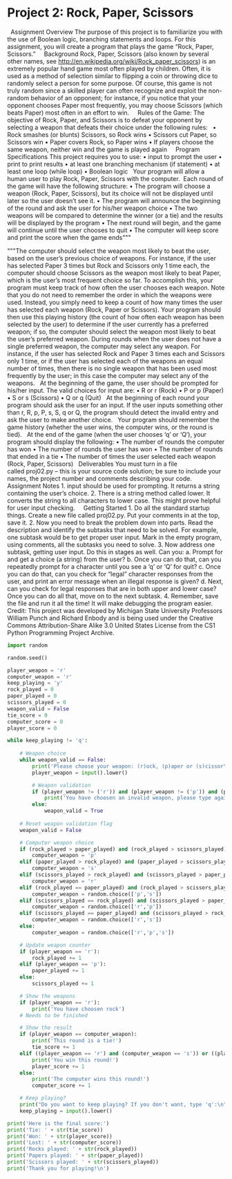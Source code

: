 
# Project 2: Rock, Paper, Scissors
 
Assignment Overview
The purpose of this project is to familiarize you with the use of Boolean logic, branching statements and loops. For this assignment, you will create a program that plays the game “Rock, Paper, Scissors.”
 
 
Background
Rock, Paper, Scissors (also known by several other names, see http://en.wikipedia.org/wiki/Rock_paper_scissors) is an extremely popular hand game most often played by children. Often, it is used as a method of selection similar to flipping a coin or throwing dice to randomly select a person for some purpose. Of course, this game is not truly random since a skilled player can often recognize and exploit the non-random behavior of an opponent; for instance, if you notice that your opponent chooses Paper most frequently, you may choose Scissors (which beats Paper) most often in an effort to win.
 
 
Rules of the Game:
The objective of Rock, Paper, and Scissors is to defeat your opponent by selecting a weapon that defeats their choice under the following rules:
 
    • Rock smashes (or blunts) Scissors, so Rock wins
    • Scissors cut Paper, so Scissors win
    • Paper covers Rock, so Paper wins
    • If players choose the same weapon, neither win and the game is played again
 
 
Program Specifications
This project requires you to use:
    • input to prompt the user
    • print to print results
    • at least one branching mechanism (if statement)
    • at least one loop (while loop)
    • Boolean logic
 
Your program will allow a human user to play Rock, Paper, Scissors with the computer.  Each round of the game will have the following structure:
    • The program will choose a weapon (Rock, Paper, Scissors), but its choice will not be displayed until later so the user doesn’t see it.
    • The program will announce the beginning of the round and ask the user for his/her weapon choice
    • The two weapons will be compared to determine the winner (or a tie) and the results will be displayed by the program
    • The next round will begin, and the game will continue until the user chooses to quit
    • The computer will keep score and print the score when the game ends"""



"""The computer should select the weapon most likely to beat the user, based on the user’s previous choice of weapons. For instance, if the user has selected Paper 3 times but Rock and Scissors only 1 time each, the computer should choose Scissors as the weapon most likely to beat Paper, which is the user’s most frequent choice so far. To accomplish this, your program must keep track of how often the user chooses each weapon. Note that you do not need to remember the order in which the weapons were used. Instead, you simply need to keep a count of how many times the user has selected each weapon (Rock, Paper or Scissors). Your program should then use this playing history (the count of how often each weapon has been selected by the user) to determine if the user currently has a preferred weapon; if so, the computer should select the weapon most likely to beat the user’s preferred weapon. During rounds when the user does not have a single preferred weapon, the computer may select any weapon. For instance, if the user has selected Rock and Paper 3 times each and Scissors only 1 time, or if the user has selected each of the weapons an equal number of times, then there is no single weapon that has been used most frequently by the user; in this case the computer may select any of the weapons.
 
At the beginning of the game, the user should be prompted for his/her input. The valid choices for input are:
    • R or r (Rock)
    • P or p (Paper)
    • S or s (Scissors)
    • Q or q (Quit)
 
At the beginning of each round your program should ask the user for an input. If the user inputs something other than r, R, p, P, s, S, q or Q, the program should detect the invalid entry and ask the user to make another choice.
 
Your program should remember the game history (whether the user wins, the computer wins, or the round is tied).
 
At the end of the game (when the user chooses ‘q’ or ‘Q’), your program should display the following:
    • The number of rounds the computer has won
    • The number of rounds the user has won
    • The number of rounds that ended in a tie
    • The number of times the user selected each weapon (Rock, Paper, Scissors)
 
Deliverables
You must turn in a file called proj02.py – this is your source code solution; be sure to include your names, the project number and comments describing your code.
 
Assignment Notes
    1. input should be used for prompting. It returns a string containing the user’s choice.
    2. There is a string method called lower. It converts the string to all characters to lower case. This might prove helpful for user input checking.
 
 
Getting Started
    1. Do all the standard startup things. Create a new file called proj02.py. Put your comments in at the top, save it.
    2. Now you need to break the problem down into parts. Read the description and identify the subtasks that need to be solved. For example, one subtask would be to get proper user input. Mark in the empty program, using comments, all the subtasks you need to solve.
    3. Now address one subtask, getting user input. Do this in stages as well. Can you:
        a. Prompt for and get a choice (a string) from the user?
        b. Once you can do that, can you repeatedly prompt for a character until you see a ‘q’ or ‘Q’ for quit?
        c. Once you can do that, can you check for “legal” character responses from the user, and print an error message when an illegal response is given?
        d. Next, can you check for legal responses that are in both upper and lower case?
   Once you can do all that, move on to the next subtask.
    4. Remember, save the file and run it all the time! It will make debugging the program easier.
 
 
Credit: This project was developed by Michigan State University Professors William Punch and Richard Enbody and is being used under the Creative Commons Attribution-Share Alike 3.0 United States License from the CS1 Python Programming Project Archive.

```python
import random

random.seed()

player_weapon = 'r'
computer_weapon = 'r'
keep_playing = 'y'
rock_played = 0
paper_played = 0
scissors_played = 0
weapon_valid = False
tie_score = 0
computer_score = 0
player_score = 0

while keep_playing != 'q':
    
    # Weapon choice
    while weapon_valid == False:
        print('Please choose your weapon: (r)ock, (p)aper or (s)cissor\n')
        player_weapon = input().lower()

        # Weapon validation
        if (player_weapon != ('r')) and (player_weapon != ('p')) and (player_weapon != ('s')):
            print('You have choosen an invalid weapon, please type again\n')
        else:
            weapon_valid = True
    
    # Reset weapon validation flag
    weapon_valid = False

    # Computer weapon choice
    if (rock_played > paper_played) and (rock_played > scissors_played):
        computer_weapon = 'p'
    elif (paper_played > rock_played) and (paper_played > scissors_played):
        computer_weapon = 's'
    elif (scissors_played > rock_played) and (scissors_played > paper_played):
        computer_weapon = 'r'
    elif (rock_played == paper_played) and (rock_played > scissors_played):
        computer_weapon = random.choice(['p','s'])
    elif (scissors_played == rock_played) and (scissors_played > paper_played):
        computer_weapon = random.choice(['r','p'])
    elif (scissors_played == paper_played) and (scissors_played > rock_played):
        computer_weapon = random.choice(['r','s'])        
    else:
        computer_weapon = random.choice(['r','p','s'])

    # Update weapon counter
    if (player_weapon == 'r'):
        rock_played += 1
    elif (player_weapon == 'p'):
        paper_played += 1
    else:
        scissors_played += 1

    # Show the weapons
    if (player_weapon == 'r'):
        print('You have choosen rock')
    # Needs to be finished

    # Show the result
    if (player_weapon == computer_weapon):
        print('This round is a tie!')
        tie_score += 1
    elif ((player_weapon == 'r') and (computer_weapon == 's')) or ((player_weapon == 'p') and (computer_weapon == 'r')) or ((player_weapon == 's') and (computer_weapon == 'p')):
        print('You win this round!')
        player_score += 1
    else:
        print('The computer wins this round!')
        computer_score += 1

    # Keep playing?
    print("Do you want to keep playing? If you don't want, type 'q':\n")
    keep_playing = input().lower()

print('Here is the final score:')
print('Tie: ' + str(tie_score))
print('Won: ' + str(player_score))
print('Lost: ' + str(computer_score))
print('Rocks played: ' + str(rock_played))
print('Papers played: ' + str(paper_played))
print('Scissors played: ' + str(scissors_played))
print('Thank you for playing!\n')
```

